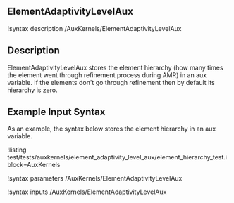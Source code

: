 ## ElementAdaptivityLevelAux

!syntax description /AuxKernels/ElementAdaptivityLevelAux

## Description

ElementAdaptivityLevelAux stores the element hierarchy (how many times the element went through
refinement process during AMR) in an aux variable. If the elements don't go through refinement then
by default its hierarchy is zero. 

## Example Input Syntax

As an example, the syntax below stores the element hierarchy in an aux variable.

!listing test/tests/auxkernels/element_adaptivity_level_aux/element_hierarchy_test.i
block=AuxKernels

!syntax parameters /AuxKernels/ElementAdaptivityLevelAux

!syntax inputs /AuxKernels/ElementAdaptivityLevelAux